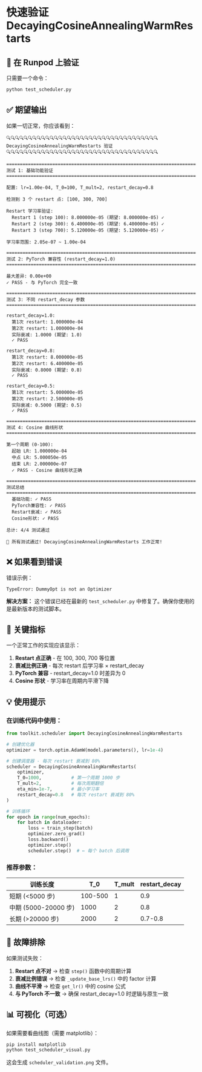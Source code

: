 # 快速验证 DecayingCosineAnnealingWarmRestarts

## 🚀 在 Runpod 上验证

只需要一个命令：

```bash
python test_scheduler.py
```

## ✅ 期望输出

如果一切正常，你应该看到：

```
🔍🔍🔍🔍🔍🔍🔍🔍🔍🔍🔍🔍🔍🔍🔍🔍🔍🔍🔍🔍🔍🔍🔍🔍🔍🔍🔍🔍🔍🔍🔍🔍🔍🔍🔍
DecayingCosineAnnealingWarmRestarts 验证
🔍🔍🔍🔍🔍🔍🔍🔍🔍🔍🔍🔍🔍🔍🔍🔍🔍🔍🔍🔍🔍🔍🔍🔍🔍🔍🔍🔍🔍🔍🔍🔍🔍🔍🔍

======================================================================
测试 1: 基础功能验证
======================================================================

配置: lr=1.00e-04, T_0=100, T_mult=2, restart_decay=0.8

检测到 3 个 restart 点: [100, 300, 700]

Restart 学习率验证:
  Restart 1 (step 100): 8.000000e-05 (期望: 8.000000e-05) ✓
  Restart 2 (step 300): 6.400000e-05 (期望: 6.400000e-05) ✓
  Restart 3 (step 700): 5.120000e-05 (期望: 5.120000e-05) ✓

学习率范围: 2.05e-07 ~ 1.00e-04

======================================================================
测试 2: PyTorch 兼容性 (restart_decay=1.0)
======================================================================

最大差异: 0.00e+00
✓ PASS - 与 PyTorch 完全一致

======================================================================
测试 3: 不同 restart_decay 参数
======================================================================

restart_decay=1.0:
  第1次 restart: 1.000000e-04
  第2次 restart: 1.000000e-04
  实际衰减: 1.0000 (期望: 1.0)
  ✓ PASS

restart_decay=0.8:
  第1次 restart: 8.000000e-05
  第2次 restart: 6.400000e-05
  实际衰减: 0.8000 (期望: 0.8)
  ✓ PASS

restart_decay=0.5:
  第1次 restart: 5.000000e-05
  第2次 restart: 2.500000e-05
  实际衰减: 0.5000 (期望: 0.5)
  ✓ PASS

======================================================================
测试 4: Cosine 曲线形状
======================================================================

第一个周期 (0-100):
  起始 LR: 1.000000e-04
  中点 LR: 5.000050e-05
  结束 LR: 2.000000e-07
  ✓ PASS - Cosine 曲线形状正确

======================================================================
测试总结
======================================================================
  基础功能: ✓ PASS
  PyTorch兼容性: ✓ PASS
  Restart衰减: ✓ PASS
  Cosine形状: ✓ PASS

总计: 4/4 测试通过

🎉 所有测试通过! DecayingCosineAnnealingWarmRestarts 工作正常!
```

## ❌ 如果看到错误

错误示例：
```
TypeError: DummyOpt is not an Optimizer
```

**解决方案：** 这个错误已经在最新的 `test_scheduler.py` 中修复了。确保你使用的是最新版本的测试脚本。

## 📝 关键指标

一个正常工作的实现应该显示：

1. **Restart 点正确** - 在 100, 300, 700 等位置
2. **衰减比例正确** - 每次 restart 后学习率 × restart_decay
3. **PyTorch 兼容** - restart_decay=1.0 时差异为 0
4. **Cosine 形状** - 学习率在周期内平滑下降

## 💡 使用提示

### 在训练代码中使用：

```python
from toolkit.scheduler import DecayingCosineAnnealingWarmRestarts

# 创建优化器
optimizer = torch.optim.AdamW(model.parameters(), lr=1e-4)

# 创建调度器 - 每次 restart 衰减到 80%
scheduler = DecayingCosineAnnealingWarmRestarts(
    optimizer,
    T_0=1000,           # 第一个周期 1000 步
    T_mult=2,           # 每次周期翻倍
    eta_min=1e-7,       # 最小学习率
    restart_decay=0.8   # 每次 restart 衰减到 80%
)

# 训练循环
for epoch in range(num_epochs):
    for batch in dataloader:
        loss = train_step(batch)
        optimizer.zero_grad()
        loss.backward()
        optimizer.step()
        scheduler.step()  # ← 每个 batch 后调用
```

### 推荐参数：

| 训练长度 | T_0 | T_mult | restart_decay |
|---------|-----|--------|---------------|
| 短期 (<5000 步) | 100-500 | 1 | 0.9 |
| 中期 (5000-20000 步) | 1000 | 2 | 0.8 |
| 长期 (>20000 步) | 2000 | 2 | 0.7-0.8 |

## 🐛 故障排除

如果测试失败：

1. **Restart 点不对** → 检查 `step()` 函数中的周期计算
2. **衰减比例错误** → 检查 `_update_base_lrs()` 中的 factor 计算
3. **曲线不平滑** → 检查 `get_lr()` 中的 cosine 公式
4. **与 PyTorch 不一致** → 确保 restart_decay=1.0 时逻辑与原生一致

## 📊 可视化（可选）

如果需要看曲线图（需要 matplotlib）：

```bash
pip install matplotlib
python test_scheduler_visual.py
```

这会生成 `scheduler_validation.png` 文件。
